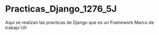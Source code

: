# Practicas_Django_1276_5J
Aquí se realizan las practicas de Django que es un  Framework Marco de trabajo UII
